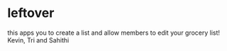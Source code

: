 # leftover
this apps you to create a list and allow members to edit your grocery list!
Kevin, Tri and Sahithi
